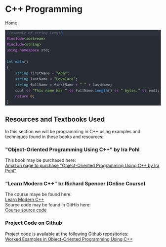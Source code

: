 # C++ Programming

[Home](https://www.mkdynamics.net)

![CPP_code](Images/CPP_Logo.png)

## Resources and Textbooks Used

In this section we will be programming in C++ using examples and techniques found in these books and resources: <br>

### "Object-Oriented Programming Using C++" by Ira Pohl
This book may be purchased here: <br>
[Amazon page to purchase "Object-Oriented Programming Using C++ by Ira Pohl"](https://www.amazon.com/Object-Oriented-Programming-Using-C-2nd/dp/0201895501/ref=sr_1_4?crid=3F67JR9WX9E2K&keywords=object+oriented+programming+using+c%2B%2B&qid=1667165033&qu=eyJxc2MiOiIwLjAwIiwicXNhIjoiMC4wMCIsInFzcCI6IjAuMDAifQ%3D%3D&sprefix=object+oriented+programming+using+c%2B%2Caps%2C420&sr=8-4)

### "Learn Modern C++" br Richard Spencer (Online Course)
The course maye be found here: <br>
[Learn Modern C++](https://learnmoderncpp.com/) <br>
Source code may be found in GitHib here: <br>
[Course source code](https://github.com/cpp-tutor/learnmoderncpp-tutorial)

### Project Code on Github

Project code is available at the following Github repositories:<br>
[Worked Examples in Object-Oriented Programming Using C++](https://github.com/markkhusid/Object_Oriented_Programming_Using_Cpp)
                            
